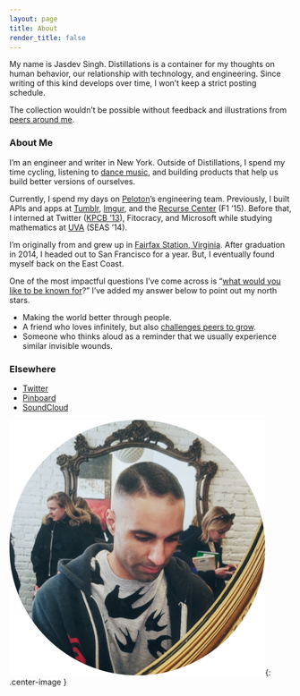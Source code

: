 ```yaml
---
layout: page
title: About
render_title: false
---
```


My name is Jasdev Singh. Distillations is a container for my thoughts on human behavior, our relationship with technology, and engineering. Since writing of this kind develops over time, I won’t keep a strict posting schedule.

The collection wouldn’t be possible without feedback and illustrations from [peers around me](/village).

### About Me

I’m an engineer and writer in New York. Outside of Distillations, I spend my time cycling, listening to [dance music](https://soundcloud.com/jasdev-singh), and building products that help us build better versions of ourselves.

Currently, I spend my days on [Peloton](https://www.onepeloton.com/)’s engineering team. Previously, I built APIs and apps at [Tumblr](https://www.tumblr.com/), [Imgur](https://imgur.com/), and the [Recurse Center](https://www.recurse.com/scout/click?t=bb4cdf5d8bb2835f896d762d5b51cecb) (F1 ’15). Before that, I interned at Twitter ([KPCB ’13](http://kpcbfellows.com/)), Fitocracy, and Microsoft while studying mathematics at [UVA](http://www.virginia.edu/) (SEAS ’14).

I’m originally from and grew up in [Fairfax Station, Virginia](http://en.wikipedia.org/wiki/Fairfax_Station,_Virginia). After graduation in 2014, I headed out to San Francisco for a year. But, I eventually found myself back on the East Coast.

One of the most impactful questions I’ve come across is “[what would you like to be known for](https://overcast.fm/+Fg9IeSC2o/0:37)?” I’ve added my answer below to point out my north stars.

- Making the world better through people.
- A friend who loves infinitely, but also [challenges peers to grow](https://www.facebook.com/story.php?story_fbid=224735391342335&id=100014176268390).
- Someone who thinks aloud as a reminder that we usually experience similar invisible wounds.

### Elsewhere

- [Twitter](https://twitter.com/jasdev)
- [Pinboard](https://pinboard.in/u:jasdev)
- [SoundCloud](https://soundcloud.com/jasdev-singh)

![](/public/images/about-pic.png){: .center-image }
